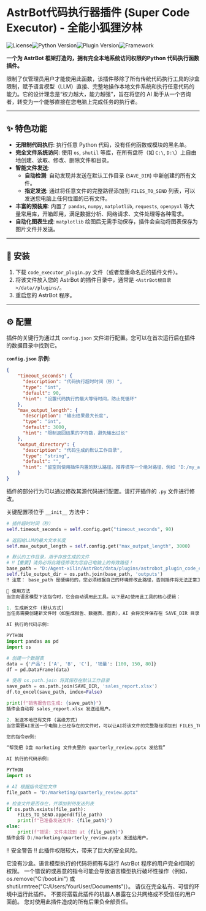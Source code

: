 # AstrBot代码执行器插件 (Super Code Executor) - 全能小狐狸汐林

![License](https://img.shields.io/badge/license-Apache--2.0-blue.svg)![Python Version](https://img.shields.io/badge/python-3.10%2B-orange.svg)![Plugin Version](https://img.shields.io/badge/version-1.6.1--final-brightgreen)![Framework](https://img.shields.io/badge/framework-AstrBot-D72C4D)

**一个为 AstrBot 框架打造的，拥有完全本地系统访问权限的Python 代码执行函数插件。**

限制了仅管理员用户才能使用此函数，该插件移除了所有传统代码执行工具的沙盒限制，赋予语言模型（LLM）直接、完整地操作本地文件系统和执行任意代码的能力。它的设计理念是“权力越大，能力越强”，旨在将您的 AI 助手从一个咨询者，转变为一个能够直接在您电脑上完成任务的执行者。

---

## ✨ 特色功能

*   **无限制代码执行**: 执行任意 Python 代码，没有任何函数或模块的黑名单。
*   **完全文件系统访问**: 使用 `os`, `shutil` 等库，在所有盘符（如 `C:\`, `D:\`）上自由地创建、读取、修改、删除文件和目录。
*   **智能文件发送**:
    *   **自动检测**: 自动发现并发送在默认工作目录 (`SAVE_DIR`) 中新创建的所有文件。
    *   **指定发送**: 通过将任意文件的完整路径添加到 `FILES_TO_SEND` 列表，可以发送您电脑上任何位置的已有文件。
*   **丰富的预装库**: 内置了 `pandas`, `numpy`, `matplotlib`, `requests`, `openpyxl` 等大量常用库，开箱即用，满足数据分析、网络请求、文件处理等各种需求。
*   **自动化图表生成**: `matplotlib` 绘图后无需手动保存，插件会自动将图表保存为图片文件并发送。

---

## 🚀 安装

1.  下载 `code_executor_plugin.py` 文件（或者您重命名后的插件文件）。
2.  将该文件放入您的 AstrBot 的插件目录中，通常是 `<AstrBot根目录>/data//plugins/`。
3.  重启您的 AstrBot 程序。

---

## ⚙️ 配置


插件的关键行为通过其 `config.json` 文件进行配置。您可以在首次运行后在插件的数据目录中找到它。

**`config.json` 示例:**

```json
{
    "timeout_seconds": {
      "description": "代码执行超时时间（秒）",
      "type": "int",
      "default": 90,
      "hint": "设置代码执行的最大等待时间，防止死循环"
    },
    "max_output_length": {
      "description": "输出结果最大长度",
      "type": "int",
      "default": 3000,
      "hint": "限制返回结果的字符数，避免输出过长"
    },
    "output_directory": {
      "description": "代码生成的默认工作目录",
      "type": "string",
      "default": "",
      "hint": "留空则使用插件内置的默认路径。推荐填写一个绝对路径，例如 'D:/my_ai_outputs' 或 '/home/user/ai_outputs'。AI将在此目录中创建和读取文件。"
    }
}
```

插件的部分行为可以通过修改其源代码进行配置。请打开插件的 `.py` 文件进行修改。

关键配置项位于 `__init__` 方法中：

```python
# 插件超时时间（秒）
self.timeout_seconds = self.config.get("timeout_seconds", 90)

# 返回给LLM的最大文本长度
self.max_output_length = self.config.get("max_output_length", 3000)

# 默认的工作目录，用于存放生成的文件
# ‼️【重要】请务必将此路径修改为您自己电脑上的有效路径！
base_path = "D:/Agent-xilin/AstrBot/data/plugins/astrobot_plugin_code_executor"
self.file_output_dir = os.path.join(base_path, 'outputs')
‼️ 注意： base_path 是硬编码的，您必须根据自己的环境修改此路径，否则插件将无法正常工作。

📖 使用方法
当您向语言模型下达指令时，它会自动调用此工具。以下是AI使用此工具的核心逻辑：

1. 生成新文件 (默认方式)
当任务需要创建新文件时（如生成报告、数据表、图表），AI 会将文件保存在 SAVE_DIR 目录中。插件会自动检测到这些新文件并发送给您。

AI 执行的代码示例:

PYTHON
import pandas as pd
import os

# 创建一个数据表
data = {'产品': ['A', 'B', 'C'], '销量': [100, 150, 80]}
df = pd.DataFrame(data)

# 使用 os.path.join 将其保存在默认工作目录
save_path = os.path.join(SAVE_DIR, 'sales_report.xlsx')
df.to_excel(save_path, index=False)

print(f"销售报告已生成: {save_path}")
插件会自动将 sales_report.xlsx 发送给用户。

2. 发送本地已有文件 (高级方式)
当您需要AI发送一个电脑上已经存在的文件时，可以让AI将该文件的完整路径添加到 FILES_TO_SEND 列表中。

您的指令示例:

“帮我把 D盘 marketing 文件夹里的 quarterly_review.pptx 发给我”

AI 执行的代码示例:

PYTHON
import os

# AI 根据指令定位文件
file_path = "D:/marketing/quarterly_review.pptx"

# 检查文件是否存在，并添加到待发送列表
if os.path.exists(file_path):
    FILES_TO_SEND.append(file_path)
    print(f"已准备发送文件: {file_path}")
else:
    print(f"错误: 文件未找到 at {file_path}")
插件会将 D:/marketing/quarterly_review.pptx 发送给用户。
```

‼️ 安全警告 ‼️
此插件权限较大，带来了巨大的安全风险。

它没有沙盒。语言模型执行的代码将拥有与运行 AstrBot 程序的用户完全相同的权限。
一个错误的或恶意的指令可能会导致语言模型执行破坏性操作（例如，os.remove("C:/boot.ini") 或 shutil.rmtree("C:/Users/YourUser/Documents")）。
请仅在完全私有、可信的环境中运行此插件。 不要将搭载此插件的机器人暴露在公共网络或不受信任的用户面前。
您对使用此插件造成的所有后果负全部责任。
